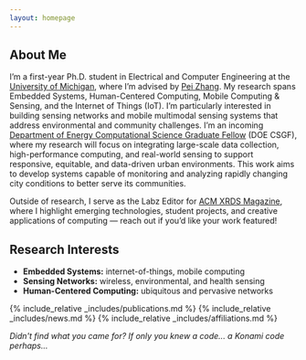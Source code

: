 ```yaml
---
layout: homepage
---
```


## About Me

I’m a first-year Ph.D. student in Electrical and Computer Engineering at the [University of Michigan][U-Mich], where I’m advised by [Pei Zhang][Pei-Zhang]. My research spans Embedded Systems, Human-Centered Computing, Mobile Computing & Sensing, and the Internet of Things (IoT). I’m particularly interested in building sensing networks and mobile multimodal sensing systems that address environmental and community challenges. I’m an incoming [Department of Energy Computational Science Graduate Fellow][DOE_CSGF] (DOE CSGF), where my research will focus on integrating large-scale data collection, high-performance computing, and real-world sensing to support responsive, equitable, and data-driven urban environments. This work aims to develop systems capable of monitoring and analyzing rapidly changing city conditions to better serve its communities.

Outside of research, I serve as the Labz Editor for [ACM XRDS Magazine][ACM-XRDS], where I highlight emerging technologies, student projects, and creative applications of computing — reach out if you’d like your work featured!



## Research Interests

- **Embedded Systems:** internet-of-things, mobile computing  
- **Sensing Networks:** wireless, environmental, and health sensing  
- **Human-Centered Computing:** ubiquitous and pervasive networks

{% include_relative _includes/publications.md %}
{% include_relative _includes/news.md %}
{% include_relative _includes/affiliations.md %}

_Didn't find what you came for? If only you knew a code... a Konami code perhaps..._

[U-Mich]: https://umich.edu  
[Pei-Zhang]: https://peizhang.engin.umich.edu  
[DOE_CSGF]: https://www.krellinst.org/csgf/
[ACM-XRDS]: https://xrds.acm.org
